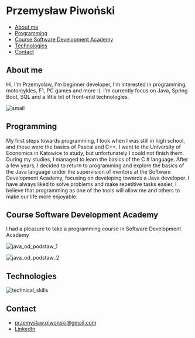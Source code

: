 # Przemysław Piwoński

* [About me](#about-me)
* [Programming](#programming)
* [Course Software Development Academy](#course-software-development-academy)
* [Technologies](#technologies)
* [Contact](#contact)

## About me
Hi, I’m Przemysław, I'm beginner developer, I’m interested in programming, motorcykles, F1, PC games and more :). I’m currently focus on Java, Spring Boot, SQL and a little bit of front-end technologies.

![small](https://user-images.githubusercontent.com/60342810/124352853-58eef500-dc03-11eb-911f-7e31496a006c.jpg)

## Programming
My first steps towards programming, I took when I was still in high school, and these were the basics of Pascal and C++. I went to the University of Economics in Katowice to study, but unfortunately I could not finish them. During my studies, I managed to learn the basics of the C # language. After a few years, I decided to return to programming and explore the basics of the Java language under the supervision of mentors at the Software Development Academy, focusing on developing towards a Java developer.
I have always liked to solve problems and make repetitive tasks easier, I believe that programming as one of the tools will allow me and others to make our life more enjoyable.

## Course Software Development Academy
I had a pleasure to take a programming course in Software Development Academy

![java_od_podstaw_1](https://user-images.githubusercontent.com/60342810/124352912-a4090800-dc03-11eb-8df7-10bea377b959.jpg)

![java_od_podstaw_2](https://user-images.githubusercontent.com/60342810/124352915-a53a3500-dc03-11eb-9785-aebef755ef69.jpg)

## Technologies
![technical_skills](https://user-images.githubusercontent.com/60342810/124352488-a322a700-dc00-11eb-940f-963017fba05f.png)


## Contact
* przemyslaw.piwonski@gmail.com
* [LinkedIn](https://www.linkedin.com/in/przemyslaw-piwonski/)

<!---
Przemek0/Przemek0 is a ✨ special ✨ repository because its `README.md` (this file) appears on your GitHub profile.
You can click the Preview link to take a look at your changes.
--->
